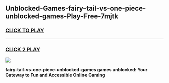 
## Unblocked-Games-fairy-tail-vs-one-piece-unblocked-games-Play-Free-7mjtk
<h3>
<a href="https://premium76.site?title=fairy-tail-vs-one-piece-unblocked-games&ref=19M">CLICK TO PLAY</a></h3>
<hr>

<h3>
<a href="https://premium76.site?title=fairy-tail-vs-one-piece-unblocked-games&ref=19M">CLICK 2 PLAY</a>
  
</h3>

<a href="https://premium76.site?title=fairy-tail-vs-one-piece-unblocked-games&ref=19M"><img src="https://clearcache.store/games.png"></a>


**fairy-tail-vs-one-piece-unblocked-games games unblocked: Your Gateway to Fun and Accessible Online Gaming**
